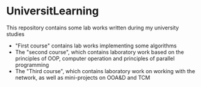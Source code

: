 # UniversitLearning
This repository contains some lab works written during my university studies
- "First course" contains lab works implementing some algorithms
- The "second course", which contains laboratory work based on the principles of OOP, computer operation and principles of parallel programming
- The "Third course", which contains laboratory work on working with the network, as well as mini-projects on OOA&D and TCM
